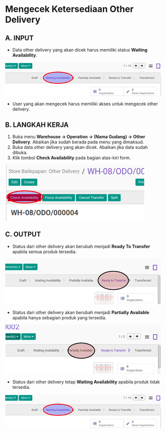 # Mengecek Ketersediaan Other Delivery

## A. INPUT

* Data other delivery yang akan dicek harus memiliki status **Waiting Availability**.

![](../../img/other-delivery/status-waiting.png)

* User yang akan mengecek harus memiliki akses untuk mengecek other delivery.

## B. LANGKAH KERJA

1. Buka menu **Warehouse -> Operation -> (Nama Gudang) -> Other Delivery**. Abaikan jika sudah berada pada menu yang dimaksud.
2. Buka data other delivery yang akan dicek. Abaikan jika data sudah dibuka.
3. Klik tombol **Check Availability** pada bagian atas-kiri form.

![](../../img/other-delivery/tombol-check.png)

## C. OUTPUT

* Status dari other delivery akan berubah menjadi **Ready To Transfer** apabila semua produk tersedia.

![](../../img/other-delivery/status-ready-to-transfer.png)

* Status dari other delivery akan berubah menjadi **Partially Available** apabila hanya sebagian produk yang tersedia.

![](../../img/other-delivery/status-partial.png)

* Status dari other delivery tetap **Waiting Availability** apabila produk tidak tersedia.

![](../../img/other-delivery/status-waiting.png)
